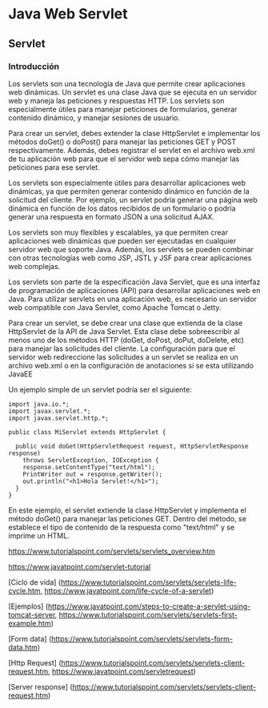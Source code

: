 # Java Web Servlet #

## Servlet ##

### Introducción ###

Los servlets son una tecnología de Java que permite crear aplicaciones web dinámicas. Un servlet es una clase Java que se ejecuta en un servidor web y maneja las peticiones y respuestas HTTP. Los servlets son especialmente útiles para manejar peticiones de formularios, generar contenido dinámico, y manejar sesiones de usuario.

Para crear un servlet, debes extender la clase HttpServlet e implementar los métodos doGet() o doPost() para manejar las peticiones GET y POST respectivamente. Además, debes registrar el servlet en el archivo web.xml de tu aplicación web para que el servidor web sepa cómo manejar las peticiones para ese servlet.

Los servlets son especialmente útiles para desarrollar aplicaciones web dinámicas, ya que permiten generar contenido dinámico en función de la solicitud del cliente. Por ejemplo, un servlet podría generar una página web dinámica en función de los datos recibidos de un formulario o podría generar una respuesta en formato JSON a una solicitud AJAX.

Los servlets son muy flexibles y escalables, ya que permiten crear aplicaciones web dinámicas que pueden ser ejecutadas en cualquier servidor web que soporte Java. Además, los servlets se pueden combinar con otras tecnologías web como JSP, JSTL y JSF para crear aplicaciones web complejas.

Los servlets son parte de la especificación Java Servlet, que es una interfaz de programación de aplicaciones (API) para desarrollar aplicaciones web en Java. Para utilizar servlets en una aplicación web, es necesario un servidor web compatible con Java Servlet, como Apache Tomcat o Jetty.

Para crear un servlet, se debe crear una clase que extienda de la clase HttpServlet de la API de Java Servlet. Esta clase debe sobreescribir al menos uno de los métodos HTTP (doGet, doPost, doPut, doDelete, etc) para manejar las solicitudes del cliente.
La configuración para que el servidor web redireccione las solicitudes a un servlet se realiza en un archivo web.xml o en la configuración de anotaciones si se esta utilizando JavaEE

Un ejemplo simple de un servlet podría ser el siguiente:

```
import java.io.*;
import javax.servlet.*;
import javax.servlet.http.*;

public class MiServlet extends HttpServlet {

  public void doGet(HttpServletRequest request, HttpServletResponse response)
    throws ServletException, IOException {
    response.setContentType("text/html");
    PrintWriter out = response.getWriter();
    out.println("<h1>Hola Servlet!</h1>");
  }
}
```

En este ejemplo, el servlet extiende la clase HttpServlet y implementa el método doGet() para manejar las peticiones GET. Dentro del método, se establece el tipo de contenido de la respuesta como "text/html" y se imprime un HTML.

https://www.tutorialspoint.com/servlets/servlets_overview.htm

https://www.javatpoint.com/servlet-tutorial

[Ciclo de vida] (https://www.tutorialspoint.com/servlets/servlets-life-cycle.htm, https://www.javatpoint.com/life-cycle-of-a-servlet)

[Ejemplos] (https://www.javatpoint.com/steps-to-create-a-servlet-using-tomcat-server, https://www.tutorialspoint.com/servlets/servlets-first-example.htm)

[Form data] (https://www.tutorialspoint.com/servlets/servlets-form-data.htm)

[Http Request] (https://www.tutorialspoint.com/servlets/servlets-client-request.htm, https://www.javatpoint.com/servletrequest)

[Server response] (https://www.tutorialspoint.com/servlets/servlets-client-request.htm)
